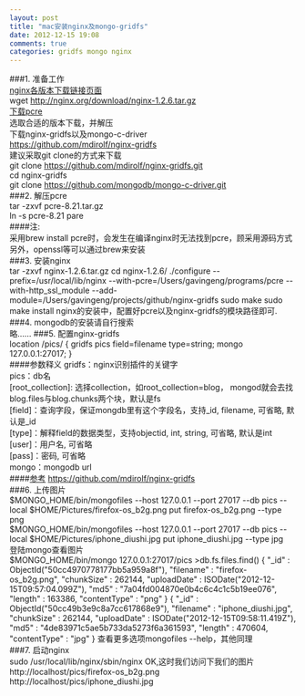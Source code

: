 ```yaml
---
layout: post
title: "mac安装nginx及mongo-gridfs"
date: 2012-12-15 19:08
comments: true
categories: gridfs mongo nginx
---
```


###1.  准备工作  
[nginx各版本下载链接页面](http://nginx.org/en/download.html "nginx download")  
    wget http://nginx.org/download/nginx-1.2.6.tar.gz  
[下载pcre](ftp://ftp.csx.cam.ac.uk/pub/software/programming/pcre)  
选取合适的版本下载，并解压  
下载nginx-gridfs以及mongo-c-driver  
    https://github.com/mdirolf/nginx-gridfs  
建议采取git clone的方式来下载  
    git clone https://github.com/mdirolf/nginx-gridfs.git  
    cd nginx-gridfs  
    git clone https://github.com/mongodb/mongo-c-driver.git  
###2.  解压pcre  
    tar -zxvf pcre-8.21.tar.gz  
    ln -s pcre-8.21 pare  
####注:     
采用brew install pcre时，会发生在编译nginx时无法找到pcre，顾采用源码方式  
另外，openssl等可以通过brew来安装  
###3.  安装nginx  
    tar -zxvf nginx-1.2.6.tar.gz
    cd nginx-1.2.6/
    ./configure --prefix=/usr/local/lib/nginx --with-pcre=/Users/gavingeng/programs/pcre --with-http_ssl_module --add-module=/Users/gavingeng/projects/github/nginx-gridfs
    sudo make
    sudo make install
nginx的安装中，配置好pcre以及nginx-gridfs的模块路径即可.
###4. mongodb的安装请自行搜索  
略......
###5. 配置nginx-gridfs  
        location /pics/ {
            gridfs pics
            field=filename
            type=string;
            mongo 127.0.0.1:27017;
        }  
####参数释义
gridfs：nginx识别插件的关键字  
pics：db名  
[root_collection]: 选择collection，如root_collection=blog， mongod就会去找blog.files与blog.chunks两个块，默认是fs  
[field]：查询字段，保证mongdb里有这个字段名，支持_id, filename, 可省略, 默认是_id  
[type]：解释field的数据类型，支持objectid, int, string, 可省略, 默认是int  
[user]：用户名, 可省略  
[pass]：密码, 可省略  
mongo：mongodb url  
####[参考](https://github.com/mdirolf/nginx-gridfs)    https://github.com/mdirolf/nginx-gridfs  
###6. 上传图片  
    $MONGO_HOME/bin/mongofiles  --host 127.0.0.1 --port 27017 --db pics --local  $HOME/Pictures/firefox-os_b2g.png put firefox-os_b2g.png  --type png  
    $MONGO_HOME/bin/mongofiles  --host 127.0.0.1 --port 27017 --db pics --local  $HOME/Pictures/iphone_diushi.jpg put iphone_diushi.jpg  --type jpg  
登陆mongo查看图片  
    $MONGO_HOME/bin/mongo 127.0.0.1:27017/pics
    >db.fs.files.find()
    { "_id" : ObjectId("50cc4970778177bb5a959a8f"), "filename" : "firefox-os_b2g.png", "chunkSize" : 262144, "uploadDate" : ISODate("2012-12-15T09:57:04.099Z"), "md5" : "7a04fd004870e0b4c6c4c1c5b19ee076", "length" : 163386, "contentType" : "png" }
    { "_id" : ObjectId("50cc49b3e9c8a7cc617868e9"), "filename" : "iphone_diushi.jpg", "chunkSize" : 262144, "uploadDate" : ISODate("2012-12-15T09:58:11.419Z"), "md5" : "4de83971c5ae5b733da5273f6a361593", "length" : 470604, "contentType" : "jpg" }
查看更多选项mongofiles --help，其他同理  
###7. 启动nginx  
    sudo /usr/local/lib/nginx/sbin/nginx
OK,这时我们访问下我们的图片  
http://localhost/pics/firefox-os_b2g.png  
http://localhost/pics/iphone_diushi.jpg  

